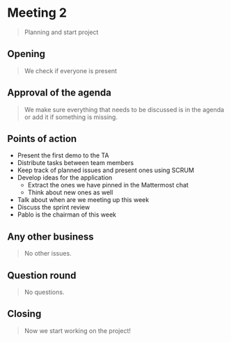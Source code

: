 # Meeting 2
> Planning and start project

## Opening
> We check if everyone is present

## Approval of the agenda
> We make sure everything that needs to be discussed is in the agenda or add it if something is missing.

## Points of action

*  Present the first demo to the TA
*  Distribute tasks between team members
*  Keep track of planned issues and present ones using SCRUM 
*  Develop ideas for the application
    * Extract the ones we have pinned in the Mattermost chat
    * Think about new ones as well
*  Talk about when are we meeting up this week
*  Discuss the sprint review
*  Pablo is the chairman of this week


## Any other business
> No other issues.
## Question round
> No questions.

## Closing
> Now we start working on the project!